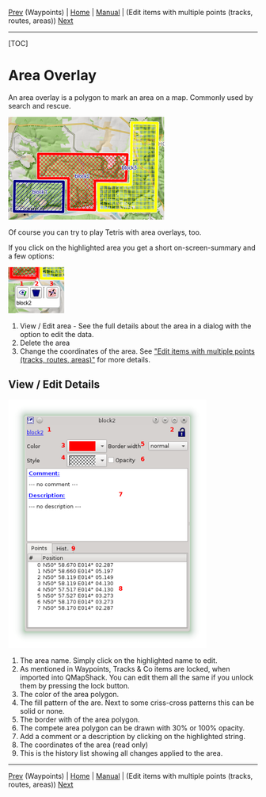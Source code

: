 [Prev](DocGisItemsWpt.html) (Waypoints) | [Home](Home.html) | [Manual](DocMain.html) | (Edit items with multiple points (tracks, routes, areas)) [Next](DocGisItemsEditMultiple.html)
- - -

[TOC]

# Area Overlay

An area overlay is a polygon to mark an area on a map. Commonly used by search and rescue.

![maproom1.png](images/DocGisItemsArea/maproom1.png)

Of course you can try to play Tetris with area overlays, too.

If you click on the highlighted area you get a short on-screen-summary and a few options:

![maproom2.png](images/DocGisItemsArea/maproom2.png)

1. View / Edit area - See the full details about the area in a dialog with the option to edit the data.
2. Delete the area
3. Change the coordinates of the area. See ["Edit items with multiple points (tracks, routes, areas)"](DocGisItemsEditMultiple.html) for more details.

## View / Edit Details

![maproom3.png](images/DocGisItemsArea/maproom3.png)

1. The area name. Simply click on the highlighted name to edit.
2. As mentioned in Waypoints, Tracks & Co items are locked, when imported into QMapShack. You can edit them all the same if you unlock them by pressing the lock button.
3. The color of the area polygon. 
4. The fill pattern of the are. Next to some criss-cross patterns this can be solid or none.
5. The border with of the area polygon. 
6. The compete area polygon can be drawn with 30% or 100% opacity.
7. Add a comment or a description by clicking on the highlighted string. 
8. The coordinates of the area (read only)
9. This is the history list showing all changes applied to the area.
- - -
[Prev](DocGisItemsWpt.html) (Waypoints) | [Home](Home.html) | [Manual](DocMain.html) | (Edit items with multiple points (tracks, routes, areas)) [Next](DocGisItemsEditMultiple.html)
